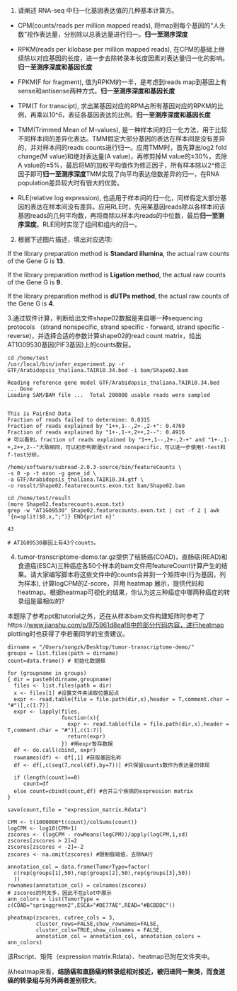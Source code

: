 1. 请阐述 RNA-seq 中归一化基因表达值的几种基本计算方。


- CPM(counts/reads per million mapped reads), 将map到每个基因的“人头数”视作表达量，分别除以总表达量进行归一。**归一至测序深度**
- RPKM(reads per kilobase per million mapped reads), 在CPM的基础上继续除以对应基因的长度，进一步去除转录本长度因素对表达量归一化的影响。**归一至测序深度和基因长度**
- FPKM(F for fragment), 值为RPKM的一半，是考虑到reads map到基因上有sense和antisense两种方式。**归一至测序深度和基因长度**
- TPM(T for transcipt), 求出某基因对应的RPM占所有基因对应的RPKM的比例，再乘以10^6，表征各基因表达的比例。**归一至测序深度和基因长度**


- TMM(Trimmed Mean of M-values), 是一种样本间的归一化方法，用于比较不同样本间的差异化表达。TMM假定大部分基因的表达在样本间是没有差异的，并对样本间的reads counts进行归一。应用TMM时，首先算出log2 fold change(M value)和绝对表达量(A value)，再修剪掉M value的±30%，去除A value的±5%，最后将M的加权平均值作为修正因子，所有样本除以2^修正因子即可**归一至测序深度**TMM实现了向平均表达倍数差异的归一，在RNA population差异较大时有很大的优势。

- RLE(relative log expression), 也适用于样本间的归一化，同样假定大部分基因的表达在样本间没有差异。应用RLE时，先用某基因reads除以各样本间该基因reads的几何平均数，再将商除以样本内reads的中位数，最后**归一至测序深度**。RLE同时实现了组间和组内的归一。



2. 根据下述图片描述，填出对应选项:

If the library preparation method is **Standard illumina**, the actual raw counts of the Gene G is **13**.

If the library preparation method is **Ligation method**, the actual raw counts of the Gene G is **9**.

If the library preparation method is **dUTPs method**, the actual raw counts of the Gene G is **4**.

3.通过软件计算，判断给出文件shape02数据是来自哪一种sequencing protocols （strand nonspecific, strand specific - forward, strand specific - reverse)，并选择合适的参数计算shape02的read count matrix，给出AT1G09530基因(PIF3基因)上的counts数目。

```
cd /home/test
/usr/local/bin/infer_experiment.py -r GTF/Arabidopsis_thaliana.TAIR10.34.bed -i bam/Shape02.bam

Reading reference gene model GTF/Arabidopsis_thaliana.TAIR10.34.bed ... Done
Loading SAM/BAM file ...  Total 200000 usable reads were sampled


This is PairEnd Data
Fraction of reads failed to determine: 0.0315
Fraction of reads explained by "1++,1--,2+-,2-+": 0.4769
Fraction of reads explained by "1+-,1-+,2++,2--": 0.4916
# 可以看到，fraction of reads explained by "1++,1--,2+-,2-+" and "1+-,1-+,2++,2--"大致相同，可以初步判断是strand nonspecific，可以进一步使用t-test和f-test分析。

/home/software/subread-2.0.3-source/bin/featureCounts \
-s 0 -p -t exon -g gene_id \
-a GTF/Arabidopsis_thaliana.TAIR10.34.gtf \
-o result/Shape02.featurecounts.exon.txt bam/Shape02.bam

cd /home/test/result
(more Shape02.featurecounts.exon.txt)
grep -w "AT1G09530" Shape02.featurecounts.exon.txt | cut -f 2 | awk '{n=split($0,x,";")} END{print n}'

43

# AT1G09530基因上有43个counts。
```

4.  tumor-transcriptome-demo.tar.gz提供了结肠癌(COAD)，直肠癌(READ)和食道癌(ESCA)三种癌症各50个样本的bam文件用featureCount计算产生的结果。请大家编写脚本将这些文件中的counts合并到一个矩阵中(行为基因，列为样本), 计算logCPM的Z-score，并用 heatmap 展示，提供代码和heatmap。根据heatmap可视化的结果，你认为这三种癌症中哪两种癌症的转录组是最相似的?

本题除了参考ppt和tutorial之外，还在从样本bam文件构建矩阵时参考了https://www.jianshu.com/p/975961d8eaf8中的部分代码内容，进行heatmap plotting时也获得了李若蘅同学的宝贵建议。

```
dirname = "/Users/songzk/Desktop/tumor-transcriptome-demo/"
groups = list.files(path = dirname)
count=data.frame() # 初始化数据框

for (groupname in groups)
{ dir = paste0(dirname,groupname)
  files <- list.files(path = dir)
  x <- files[1] #设置文件夹读取位置起点
  expr <- read.table(file = file.path(dir,x),header = T,comment.char = "#")[,c(1:7)]
  expr <- lapply(files,
                 function(x){
                   expr <- read.table(file = file.path(dir,x),header = T,comment.char = "#")[,c(1:7)]
                   return(expr)
                 }) #用expr暂存数据
  df <- do.call(cbind, expr)
  rownames(df) <- df[,1] #获取基因名称
  df <- df[,c(seq(7,ncol(df),by=7))] #只保留counts数作为表达量的体现
  
  if (length(count)==0)
     count=df
  else count=cbind(count,df) #合并三个疾病的expression matrix
} 

save(count,file = "expression_matrix.Rdata")

CPM <- t(1000000*t(count)/colSums(count))
logCPM <- log10(CPM+1)
zscores <- (logCPM - rowMeans(logCPM))/apply(logCPM,1,sd)
zscores[zscores > 2]=2
zscores[zscores < -2]=-2
zscores <- na.omit(zscores) #限制极端值，去除NA行

annotation_col = data.frame(TumorType=factor(
  c(rep(groups[1],50),rep(groups[2],50),rep(groups[3],50))
  ))
rownames(annotation_col) = colnames(zscores)
# zscores的列太多，因此不在plot中展示
ann_colors = list(TumorType = c(COAD="springgreen2",ESCA="#DE77AE",READ="#BCBDDC"))

pheatmap(zscores, cutree_cols = 3,
         cluster_rows=FALSE,show_rownames=FALSE,
         cluster_cols=TRUE,show_colnames = FALSE,
         annotation_col = annotation_col, annotation_colors = ann_colors)
```

该Rscript、矩阵（expression matrix.Rdata）、heatmap已附在文件夹中。

从heatmap来看，**结肠癌和直肠癌的转录组相对接近，被归进同一聚类，而食道癌的转录组与另外两者差别较大**。
